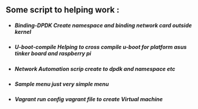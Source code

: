 ## Some script to helping work :
  * ##### Binding-DPDK Create namespace and binding network card outside kernel
  * ##### U-boot-compile Helping to cross compile u-boot for platform asus tinker board and raspberry pi
  * ##### Network Automation scrip create to dpdk and namespace etc
  * ##### Sample menu just very simple menu
  * ##### Vagrant run config vagrant file to create Virtual machine
